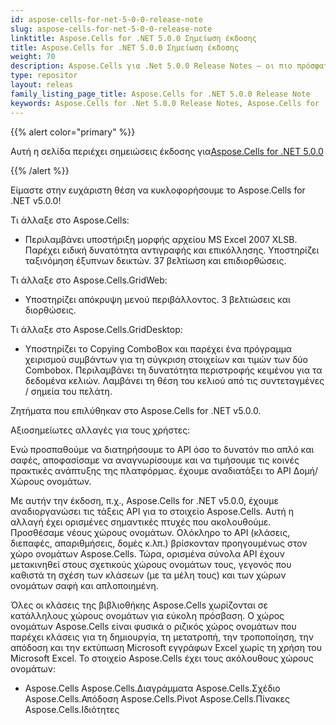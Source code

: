 ```yaml
---
id: aspose-cells-for-net-5-0-0-release-note
slug: aspose-cells-for-net-5-0-0-release-note
linktitle: Aspose.Cells for .NET 5.0.0 Σημείωση έκδοσης
title: Aspose.Cells for .NET 5.0.0 Σημείωση έκδοσης
weight: 70
description: Aspose.Cells για .Net 5.0.0 Release Notes – οι πιο πρόσφατες βελτιώσεις, νέες δυνατότητες και επιδιορθώσεις
type: repositor
layout: releas
family_listing_page_title: Aspose.Cells for .NET 5.0.0 Release Note
keywords: Aspose.Cells for .Net 5.0.0 Release Notes, Aspose.Cells for .Net 5.0.0 updates and fixe
---
```

{{% alert color="primary" %}} 

 Αυτή η σελίδα περιέχει σημειώσεις έκδοσης για[Aspose.Cells for .NET 5.0.0](https://releases.aspose.com/cells/net/new-releases/aspose.cells-for-.net-5.0.0/)

{{% /alert %}} 

 Είμαστε στην ευχάριστη θέση να κυκλοφορήσουμε το Aspose.Cells for .NET v5.0.0!

 Τι άλλαξε στο Aspose.Cells:

- Περιλαμβάνει υποστήριξη μορφής αρχείου MS Excel 2007 XLSB.
 Παρέχει ειδική δυνατότητα αντιγραφής και επικόλλησης.
 Υποστηρίζει ταξινόμηση έξυπνων δεικτών.
 37 βελτίωση και επιδιορθώσεις.

 Τι άλλαξε στο Aspose.Cells.GridWeb:

- Υποστηρίζει απόκρυψη μενού περιβάλλοντος.
 3 βελτιώσεις και διορθώσεις.



 Τι άλλαξε στο Aspose.Cells.GridDesktop:

- Υποστηρίζει το Copying ComboBox και παρέχει ένα πρόγραμμα χειρισμού συμβάντων για τη σύγκριση στοιχείων και τιμών των δύο Combobox.
 Περιλαμβάνει τη δυνατότητα περιστροφής κειμένου για τα δεδομένα κελιών.
 Λαμβάνει τη θέση του κελιού από τις συντεταγμένες / σημεία του πελάτη.

 Ζητήματα που επιλύθηκαν στο Aspose.Cells for .NET v5.0.0.







 Αξιοσημείωτες αλλαγές για τους χρήστες:

Ενώ προσπαθούμε να διατηρήσουμε το API όσο το δυνατόν πιο απλό και σαφές, αποφασίσαμε να αναγνωρίσουμε και να τιμήσουμε τις κοινές πρακτικές ανάπτυξης της πλατφόρμας. έχουμε αναδιατάξει το API Δομή/Χώρους ονομάτων.

 Με αυτήν την έκδοση, π.χ., Aspose.Cells for .NET v5.0.0, έχουμε αναδιοργανώσει τις τάξεις API για το στοιχείο Aspose.Cells. Αυτή η αλλαγή έχει ορισμένες σημαντικές πτυχές που ακολουθούμε. Προσθέσαμε νέους χώρους ονομάτων. Ολόκληρο το API (κλάσεις, διεπαφές, απαριθμήσεις, δομές κ.λπ.) βρίσκονταν προηγουμένως στον χώρο ονομάτων Aspose.Cells. Τώρα, ορισμένα σύνολα API έχουν μετακινηθεί στους σχετικούς χώρους ονομάτων τους, γεγονός που καθιστά τη σχέση των κλάσεων (με τα μέλη τους) και των χώρων ονομάτων σαφή και απλοποιημένη.

Όλες οι κλάσεις της βιβλιοθήκης Aspose.Cells χωρίζονται σε κατάλληλους χώρους ονομάτων για εύκολη πρόσβαση. Ο χώρος ονομάτων Aspose.Cells είναι φυσικά ο ριζικός χώρος ονομάτων που παρέχει κλάσεις για τη δημιουργία, τη μετατροπή, την τροποποίηση, την απόδοση και την εκτύπωση Microsoft εγγράφων Excel χωρίς τη χρήση του Microsoft Excel. Το στοιχείο Aspose.Cells έχει τους ακόλουθους χώρους ονομάτων:

- Aspose.Cells
 Aspose.Cells.Διαγράμματα
 Aspose.Cells.Σχέδιο
 Aspose.Cells.Απόδοση
 Aspose.Cells.Pivot
 Aspose.Cells.Πίνακες
 Aspose.Cells.Ιδιότητες
